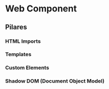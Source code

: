 # Web Component
## Pilares
### HTML Imports
### Templates
### Custom Elements
### Shadow DOM (Document Object Model)

